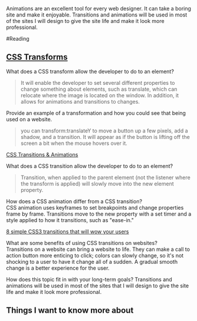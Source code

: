 
Animations are an excellent tool for every web designer. It can take a boring site and make it enjoyable. Transitions and animations will be used in most of the sites I will design to give the site life and make it look more professional.

#Reading
## [CSS Transforms]()

What does a CSS transform allow the developer to do to an element?  
> It will enable the developer to set several different properties to change something about elements, such as translate, which can relocate where the image is located on the window. In addition, it allows for animations and transitions to changes.


Provide an example of a transformation and how you could see that being used on a website.  
>you can transform:translateY to move a button up a few pixels, add a shadow, and a transition. It will appear as if the button is lifting off the screen a bit when the mouse hovers over it. 



[CSS Transitions & Animations]()

What does a CSS transition allow the developer to do to an element?  
> Transition, when applied to the parent element (not the listener where the transform is applied) will slowly move into the new element property. 


How does a CSS animation differ from a CSS transition?  
CSS animation uses keyframes to set breakpoints and change properties frame by frame. Transitions move to the new property with a set timer and a style applied to how it transitions, such as "ease-in."



[8 simple CSS3 transitions that will wow your users]() 

What are some benefits of using CSS transitions on websites?  
Transitions on a website can bring a website to life. They can make a call to action button more enticing to click; colors can slowly change, so it's not shocking to a user to have it change all of a sudden. A gradual smooth change is a better experience for the user. 



How does this topic fit in with your long-term goals?
Transitions and animations will be used in most of the sites that I will design to give the site life and make it look more professional.


## Things I want to know more about
